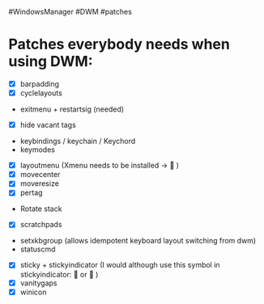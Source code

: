 #WindowsManager
#DWM
#patches

# Patches everybody needs when using DWM:
- [x] barpadding
- [x] cyclelayouts
- exitmenu + restartsig (needed)
- [x] hide vacant tags
- keybindings / keychain / Keychord
- keymodes
- [x] layoutmenu (Xmenu needs to be installed ->  )
- [x] movecenter
- [x] moveresize
- [x] pertag
- Rotate stack
- [x] scratchpads
- setxkbgroup (allows idempotent keyboard layout switching from dwm)
- statuscmd
- [x] sticky + stickyindicator (I would although use this symbol in stickyindicator:  or  )
- [x] vanitygaps
- [x] winicon
